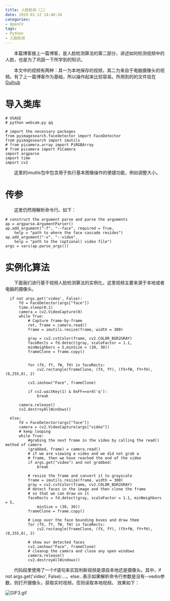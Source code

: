 ```yaml
---
title: 人脸检测（二）
date: 2019-01-12 14:48:34
categories:
- OpenCV
tags:
- Python
- 人脸检测 
---
```



&#160; &#160; &#160; &#160;本篇博客接上一篇博客，是人脸检测算法的第二部分，讲述如何检测视频中的人脸，也是为了巩固一下所学到的知识。
<!-- more -->
&#160; &#160; &#160; &#160;本文中的视频有两种：其一为本地保存的视频，其二为来自于电脑摄像头的视频。有了上一篇博客作为基础，所以操作起来比较容易。所用到的的文件挂在[Guihub](https://github.com/dreamlovesft/CamFaceDetector)

# 导入类库 

    # USAGE
    # python webcam.py qq
    
    # import the necessary packages
    from pyimagesearch.facedetector import FaceDetector
    from pyimagesearch import imutils
    # from picamera.array import PiRGBArray
    # from picamera import PiCamera
    import argparse
    import time
    import cv2
    
&#160; &#160; &#160; &#160;这里的imutils包中包含用于执行基本图像操作的便捷功能，例如调整大小。
# 传参
&#160; &#160; &#160; &#160;这里仍然用解析命令行。如下：
```
# construct the argument parse and parse the arguments
ap = argparse.ArgumentParser()
ap.add_argument("-f", "--face", required = True,
    help = "path to where the face cascade resides")
ap.add_argument("-v", "--video",
    help = "path to the (optional) video file")
args = vars(ap.parse_args())
```

# 实例化算法
&#160; &#160; &#160; &#160;下面我们进行基于视频人脸检测算法的实例化，这里视频主要来源于本地或者电脑的摄像头。

      if not args.get('video', False):
          fd = FaceDetector(args["face"])
          time.sleep(0.1)
          camera = cv2.VideoCapture(0)
          while True:
              # Capture frame-by-frame
              ret, frame = camera.read()
              frame = imutils.resize(frame, width = 300)
      
              gray = cv2.cvtColor(frame, cv2.COLOR_BGR2GRAY)
              faceRects = fd.detect(gray, scaleFactor = 1.1, 
              minNeighbors = 5,minSize = (30, 30))
              frameClone = frame.copy()
      
      
              for (fX, fY, fW, fH) in faceRects:
                  cv2.rectangle(frameClone, (fX, fY), (fX+fW, fY+fH), (0,255,0), 2)
      
              cv2.imshow("Face", frameClone)
      
              if cv2.waitKey(1) & 0xFF==ord('q'):
                  break
      
          camera.release()
          cv2.destroyAllWindows()    
      
      else: 
          fd = FaceDetector(args["face"])
          camera = cv2.VideoCapture(args["video"])
          # keep looping
          while True:
              #grabing the next frame in the video by calling the read() method of camera
              (grabbed, frame) = camera.read()
              # if we are viewing a video and we did not grab a
              # frame, then we have reached the end of the video
              if args.get("video") and not grabbed:
                  break
      
              # resize the frame and convert it to grayscale
              frame = imutils.resize(frame, width = 300)
              gray = cv2.cvtColor(frame, cv2.COLOR_BGR2GRAY)
              # detect faces in the image and then clone the frame
              # so that we can draw on it
              faceRects = fd.detect(gray, scaleFactor = 1.1, minNeighbors = 5,
                  minSize = (30, 30))
              frameClone = frame.copy()
      
              # Loop over the face bounding boxes and draw them
              for (fX, fY, fW, fH) in faceRects:
                  cv2.rectangle(frameClone, (fX, fY), (fX+fW, fY+fH), (0,255,0), 2)
                  
              # show our detected faces
              cv2.imshow("Face", frameClone)
              # cleanup the camera and close any open windows
              camera.release()
              cv2.destroyAllWindows()

&#160; &#160; &#160; &#160;代码段里使用了一个if语句来实现判断视频是源自本地还是摄像头。其中，if not args.get('video', False):...，else:..表示如果解析命令行参数是没有--vedio参数，则打开摄像头，获取实时视频，否则读取本地视频。
效果如下：

![GIF3.gif](https://i.loli.net/2019/01/12/5c39cfbfd45d5.gif)













































